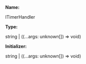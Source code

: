 **Name:**

ITimerHandler

**Type:**

string | ((...args: unknown[]) => void)

**Initializer:**

string | ((...args: unknown[]) => void)


